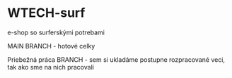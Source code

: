 # WTECH-surf
e-shop so surferskými potrebami

MAIN BRANCH - hotové celky


Priebežná práca BRANCH - sem si ukladáme postupne rozpracované veci, tak ako sme na nich pracovali
